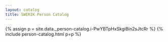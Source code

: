 ```yaml
---
layout: catalog
title: SWERIK Person Catalog
---
```

{% assign p = site.data._person-catalog.i-PwYBTpHxSkgiBin2sJtcRr %}
{% include person-catalog.html p=p %}

